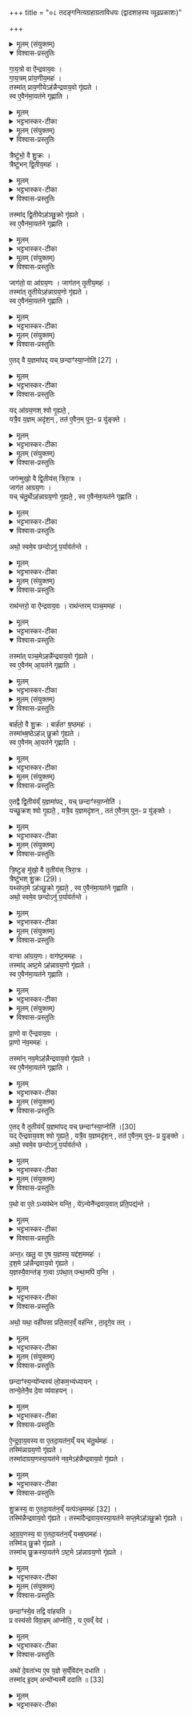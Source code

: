 +++
title = "०८ तदङ्गनित्यग्रहाग्रताविधयः (द्वादशाहस्य व्यूढप्रकाशः)"

+++

<details><summary>मूलम् (संयुक्तम्)</summary>

गा॒य॒त्रो वा ऐ॑न्द्रवाय॒वो गा॑य॒त्रम्प्रा॑य॒णीय॒मह॒स्तस्मा॑त्प्राय॒णीयेऽह॑न्नैन्द्रवाय॒वो गृ॑ह्यते॒ स्व ए॒वैन॑मा॒यत॑ने गृह्णाति॒
</details>

<details open><summary>विश्वास-प्रस्तुतिः</summary>

गा॒य॒त्रो वा ऐ॑न्द्रवाय॒वः ।  
गा॒य॒त्रम् प्रा॑य॒णीय॒महः॑ ।  
तस्मा॑त् प्राय॒णीयेऽह॑न्नैन्द्रवाय॒वो गृ॑ह्यते ।  
स्व ए॒वैन॑मा॒यत॑ने गृह्णाति ।  
</details>

<details><summary>मूलम्</summary>

गा॒य॒त्रो वा ऐ॑न्द्रवाय॒वः ।  
गा॒य॒त्रम् प्रा॑य॒णीय॒महः॑ ।  
तस्मा॑त् प्राय॒णीयेऽह॑न्नैन्द्रवाय॒वो गृ॑ह्यते ।  
स्व ए॒वैन॑मा॒यत॑ने गृह्णाति ।  
</details>

<details><summary>भट्टभास्कर-टीका</summary>

1अधुना द्वादशाहस्य नित्यग्रहाग्रताकॢप्तिः प्रदर्श्यते । तत्र द्विविधो द्वादशाहः - अव्यूढो व्यूढश्च तद्विकार इति । तत्र प्रथमो यथा - ऐन्द्रवायवाग्रौ प्रायणीयोदयनीयौ दशमं चाहः । अथेतरेषां नवानामैन्द्रवायवाग्रं प्रथममहः, अथ शुक्राग्रम्, अथाग्रयणाग्रम्, एवं विहित ... निका ... इति । अथ व्यूढो यथा - ऐन्द्रवायवाग्रौ प्रायणीयोदयनीयौ । अथेतरेषां दशानामैन्द्रवायवाग्रं प्रथममहः, अथ शुक्राग्रम्, अथ द्वे आग्रयाणाग्रे अथ ऐन्द्रवायवाग्रम्, अथ द्वे शुक्राग्रे, अथ आग्रयणाग्रम्, अथ द्वे ऐन्द्रवायवाग्रे इति । विवहनक्रमश्चैषामनुवाकान्ते दर्शयिष्यते ॥

आदौ तु व्यूढान्यहानि क्रमेण दर्शयति - गायत्रो वा इत्यादि ॥ ऐन्द्रवायवो ग्रहो गायत्रं गायत्रभक्तं, प्राथम्यात् । तथा प्रायणीयमहः प्राथम्यादेव गायत्रम् । तस्मात्प्रयणीये दशरात्रस्य प्रथमेऽहनि प्राथम्यादेव प्रायणीयव्यपदेशभाजित्वात्, द्वादशाहस्य द्वितीयेऽहनि । यद्वा - प्रथमस्यातिरात्रस्य प्रथमत्वात्प्रायणीयेऽहनि ऐन्द्रवायवो गृह्यते प्रथममिति भावः, अन्यथा वचनानर्थक्यात्, यत्र क्वचन ग्रहणस्य वचनमन्तरेणापि सिद्धत्वात् । एवं सर्वत्र द्रष्टव्यम् । प्रायणं प्रारम्भः, तत्र भवः प्रायणीयः । दिगादित्वाच्छः । यद्वा - प्रायणं स्वर्गगमनादिकर्म, तत्प्रयोजनमस्येति । अनुप्रवचनादित्वाच्छः । स्व एवायतने स्थाने एनं गृह्णाति गायत्रं गायत्रेण, गायत्रत्वात् द्वयोः ॥
</details>

<details><summary>मूलम् (संयुक्तम्)</summary>

त्रैष्टु॑भो॒ वै शु॒क्रस्त्रैष्टु॑भन्द्वि॒तीय॒मह॒स्तस्मा॑द्द्वि॒तीयेऽह॑ञ्छु॒क्रो गृ॑ह्यते॒ स्व ए॒वैन॑मा॒यत॑ने गृह्णाति॒
</details>

<details open><summary>विश्वास-प्रस्तुतिः</summary>

त्रैष्टु॑भो॒ वै शु॒क्रः ।  
त्रैष्टु॑भन् द्वि॒तीय॒महः॑ ।  
</details>

<details><summary>मूलम्</summary>

त्रैष्टु॑भो॒ वै शु॒क्रः ।  
त्रैष्टु॑भन् द्वि॒तीय॒महः॑ ।  
</details>

<details><summary>भट्टभास्कर-टीका</summary>

2त्रैष्टुभः शुक्रः त्रिष्टुब्भक्तित्वात् । त्रैष्टुभं द्वितीयमहः, गायत्र्या अनन्तरत्वात् ।
</details>

<details open><summary>विश्वास-प्रस्तुतिः</summary>

तस्मा॑द् द्वि॒तीयेऽह॑ञ्छु॒क्रो गृ॑ह्यते ।  
स्व ए॒वैन॑मा॒यत॑ने गृह्णाति ।  
</details>

<details><summary>मूलम्</summary>

तस्मा॑द् द्वि॒तीयेऽह॑ञ्छु॒क्रो गृ॑ह्यते ।  
स्व ए॒वैन॑मा॒यत॑ने गृह्णाति ।  
</details>

<details><summary>भट्टभास्कर-टीका</summary>

तस्माद्वितीयेऽहनि दशरात्रस्य शुक्रः प्रथमं गृह्यते इति पूर्ववत् तद्द्रष्टव्यम् ॥
</details>

<details><summary>मूलम् (संयुक्तम्)</summary>

जाग॑तो॒ वा आ॑ग्रय॒णो जाग॑तन्तृ॒तीय॒मह॒स्तस्मा॑त्तृ॒तीयेऽह॑न्नाग्रय॒णो गृ॑ह्यते॒ स्व ए॒वैन॑मा॒यत॑ने गृह्णाति
</details>

<details open><summary>विश्वास-प्रस्तुतिः</summary>

जाग॑तो॒ वा आ॑ग्रय॒णः । जाग॑तन् तृ॒तीय॒महः॑ ।  
तस्मा॑त् तृ॒तीयेऽह॑न्नाग्रय॒णो गृ॑ह्यते ।  
स्व ए॒वैन॑मा॒यत॑ने गृह्णाति ।  
</details>

<details><summary>मूलम्</summary>

जाग॑तो॒ वा आ॑ग्रय॒णः । जाग॑तन् तृ॒तीय॒महः॑ ।  
तस्मा॑त् तृ॒तीयेऽह॑न्नाग्रय॒णो गृ॑ह्यते ।  
स्व ए॒वैन॑मा॒यत॑ने गृह्णाति ।  
</details>

<details><summary>भट्टभास्कर-टीका</summary>

3जागत आग्रयणः । उभयोस्तृतीयसवने साहचर्यात् तृतीयत्वसाम्यात् जागतं तृतीयमहः । तस्मादित्यादि । गतम् ॥
</details>

<details><summary>मूलम् (संयुक्तम्)</summary>

ए॒तद्वै [27]  
य॒ज्ञमा॑प॒द्यच्छन्दाꣳ॑स्या॒प्नोति॒ यदा॑ग्रय॒णश्श्वो गृ॒ह्यते॒ यत्रै॒व य॒ज्ञमदृ॑श॒न्तत॑ ए॒वैन॒म्पुन॒ᳶ प्र यु॑ङ्क्ते॒
</details>

<details open><summary>विश्वास-प्रस्तुतिः</summary>

ए॒तद् वै य॒ज्ञमा॑पद् यच् छन्दाꣳ॑स्या॒प्नोति॑ [27] ।  
</details>

<details><summary>मूलम्</summary>

ए॒तद् वै य॒ज्ञमा॑पद् यच् छन्दाꣳ॑स्या॒प्नोति॑ [27] ।  
</details>

<details><summary>भट्टभास्कर-टीका</summary>

4एतद्वा इत्यादि ॥ एतदाग्रयणग्रहाग्रतावत्तृतीयमर्हज्ञं त्रिरात्रमापत् अवाप्नोत् । यस्माद्वा एतच्छन्दांसि जगत्यन्तानि सर्वाण्याप्नोति - छन्दस्समाप्तौ हि यागसमाप्तिः, तत्राग्रयणे यज्ञावाप्तिरभूदिति - ततश्चतुर्थेऽह्नि द्वितीयस्य यज्ञस्य प्रथमे आग्रयणं प्रथमं गृह्यते ।
</details>

<details open><summary>विश्वास-प्रस्तुतिः</summary>

यद् आ॑ग्रय॒णश् श्वो गृ॒ह्यते॒ ,  
यत्रै॒व य॒ज्ञम् अदृ॑श॒न् , तत॑ ए॒वैन॒म् पुन॒ᳶ प्र यु॑ङ्क्ते ।  
</details>

<details><summary>मूलम्</summary>

यद् आ॑ग्रय॒णश् श्वो गृ॒ह्यते॒ ,  
यत्रै॒व य॒ज्ञम् अदृ॑श॒न् , तत॑ ए॒वैन॒म् पुन॒ᳶ प्र यु॑ङ्क्ते ।  
</details>

<details><summary>भट्टभास्कर-टीका</summary>

यस्मादेवमाग्रयणः श्वो गृह्यते तद्यज्ञे यत्रादृशन् उदपादयत् छन्दांस्यपश्यन् तत एवाग्रयणादारभ्य एनं यज्ञं पुनः प्रयुङ्क्ते, आग्रयणाग्रता पुनरावर्तते इति यावत् । यज्ञदर्शनाधारत्वेन तस्य प्रशस्तत्वात् । दृशेर्लुङि इरित्त्वाच्च्लेरङादेशः, 'ऋदृशोऽङि गुणः' इति व्यत्ययेन न प्रवर्तते ॥
</details>

<details><summary>मूलम् (संयुक्तम्)</summary>

जग॑न्मुखो॒ वै द्वि॒तीय॑स्त्रिरा॒त्रो जाग॑त आग्रय॒णो यच्च॑तु॒र्थेऽह॑न्नाग्रय॒णो गृ॒ह्यते॒ स्व ए॒वैन॑मा॒यत॑ने गृह्णा॒त्यथो॒ स्वमे॒व छन्दोऽनु॑ प॒र्याव॑र्तन्ते॒
</details>

<details open><summary>विश्वास-प्रस्तुतिः</summary>

जग॑न्मुखो॒ वै द्वि॒तीय॑स् त्रिरा॒त्रः ।  
जाग॑त आग्रय॒णः ।  
यच् च॑तु॒र्थेऽह॑न्नाग्रय॒णो गृ॒ह्यते॒ , स्व ए॒वैन॑मा॒यत॑ने गृह्णाति ।  
</details>

<details><summary>मूलम्</summary>

जग॑न्मुखो॒ वै द्वि॒तीय॑स् त्रिरा॒त्रः ।  
जाग॑त आग्रय॒णः ।  
यच् च॑तु॒र्थेऽह॑न्नाग्रय॒णो गृ॒ह्यते॒ , स्व ए॒वैन॑मा॒यत॑ने गृह्णाति ।  
</details>

<details><summary>भट्टभास्कर-टीका</summary>

5जगन्मुख । इत्यादि ॥ जागतराथन्तरबार्हतत्वाद्द्वितीयः त्रिरात्रः जगन्मुखः । जगत्सामप्रधानत्वात् जागतत्वमाग्रयणस्योक्तम् । स्व एव जागते आयतने एनमाग्रयणं गृह्णाति ।
</details>

<details open><summary>विश्वास-प्रस्तुतिः</summary>

अथो॒ स्वमे॒व छन्दोऽनु॑ प॒र्याव॑र्तन्ते ।  
</details>

<details><summary>मूलम्</summary>

अथो॒ स्वमे॒व छन्दोऽनु॑ प॒र्याव॑र्तन्ते ।  
</details>

<details><summary>भट्टभास्कर-टीका</summary>

अथो अपि च स्वयमेव छन्दो जगतमिनुपर्यावर्तते द्वितीयत्रिरात्रसंवन्धीन्यहानि स्वेन छन्दसा अनुपर्यावर्तन्त इत्यर्थः । पूर्ववद्गतिनिघातसमासौ, तृतीयार्थे अनोः कर्मप्रवचनीयत्वम् । यद्वा - स्वयमेव पर्यावर्तन्ते ॥
</details>

<details><summary>मूलम् (संयुक्तम्)</summary>

राथ॑न्तरो॒ वा ऐ॑न्द्रवाय॒वो राथ॑न्तरम्पञ्च॒ममह॒स्तस्मा॑त्पञ्च॒मेऽहन्न्॑ [28]  
ऐ॒न्द्र॒वा॒य॒वो गृ॑ह्यते॒ स्व ए॒वैन॑मा॒यत॑ने गृह्णाति॒
</details>

<details open><summary>विश्वास-प्रस्तुतिः</summary>

राथ॑न्तरो॒ वा ऐ॑न्द्रवाय॒वः । राथ॑न्तरम् पञ्च॒ममहः॑ ।  
</details>

<details><summary>मूलम्</summary>

राथ॑न्तरो॒ वा ऐ॑न्द्रवाय॒वः । राथ॑न्तरम् पञ्च॒ममहः॑ ।  
</details>

<details><summary>भट्टभास्कर-टीका</summary>

6राथन्तरो वा ऐन्द्रवायवः, द्वयोरपि प्राथम्यात्, साहचर्या- च्च । राथन्तरं पञ्चममहः रथन्तरप्रधानत्वात् ।
</details>

<details open><summary>विश्वास-प्रस्तुतिः</summary>

तस्मा॑त् पञ्च॒मेऽहन्नै॑न्द्रवाय॒वो गृ॑ह्यते ।  
स्व ए॒वैन॑म् आ॒यत॑ने गृह्णाति ।  
</details>

<details><summary>मूलम्</summary>

तस्मा॑त् पञ्च॒मेऽहन्नै॑न्द्रवाय॒वो गृ॑ह्यते ।  
स्व ए॒वैन॑म् आ॒यत॑ने गृह्णाति ।  
</details>

<details><summary>भट्टभास्कर-टीका</summary>

तस्मादित्यादि । गतम् ॥ +++(विस्तृतव्याख्यानमन्यत्र मृग्यम्)+++
</details>

<details><summary>मूलम् (संयुक्तम्)</summary>

बार्ह॑तो॒ वै शु॒क्रो बार्ह॑तꣳ ष॒ष्ठमह॒स्तस्मा॑थ्ष॒ष्ठेऽह॑ञ्छु॒क्रो गृ॑ह्यते॒ स्व ए॒वैन॑मा॒यत॑ने गृह्णाति
</details>

<details open><summary>विश्वास-प्रस्तुतिः</summary>

बार्ह॑तो॒ वै शु॒क्रः । बार्ह॑तꣳ ष॒ष्ठमहः॑ ।  
तस्मा॑थ्ष॒ष्ठेऽह॑ञ् छु॒क्रो गृ॑ह्यते ।  
स्व ए॒वैन॑म् आ॒यत॑ने गृह्णाति ।  
</details>

<details><summary>मूलम्</summary>

बार्ह॑तो॒ वै शु॒क्रः । बार्ह॑तꣳ ष॒ष्ठमहः॑ ।  
तस्मा॑थ्ष॒ष्ठेऽह॑ञ् छु॒क्रो गृ॑ह्यते ।  
स्व ए॒वैन॑म् आ॒यत॑ने गृह्णाति ।  
</details>

<details><summary>भट्टभास्कर-टीका</summary>

7बार्हतः शुक्रः, बृहद्भक्तित्वात् । बार्हतं षष्ठमहः, क्रमात् । तस्मादित्यादि । स्व एव बार्हते एनं गृह्णाति ॥
</details>

<details><summary>मूलम् (संयुक्तम्)</summary>

ए॒तद्वै द्वि॒तीय॑य्ँय॒ज्ञमा॑प॒द्यच्छन्दाꣳ॑स्या॒प्नोति॒ यच्छु॒क्रश्श्वो गृ॒ह्यते॒ यत्रै॒व य॒ज्ञमदृ॑श॒न्तत॑ ए॒वैन॒म्पुन॒ᳶ प्र यु॑ङ्क्ते
</details>

<details open><summary>विश्वास-प्रस्तुतिः</summary>

ए॒तद्वै द्वि॒तीय॑य्ँ य॒ज्ञमा॑पद् , यच् छन्दाꣳ॑स्या॒प्नोति॑ ।  
यच्छु॒क्रश् श्वो गृ॒ह्यते॒ ,
यत्रै॒व य॒ज्ञमदृ॑शन् , तत॑ ए॒वैन॒म् पुन॒ᳶ प्र यु॑ङ्क्ते ।  
</details>

<details><summary>मूलम्</summary>

ए॒तद्वै द्वि॒तीय॑य्ँ य॒ज्ञमा॑पद् , यच् छन्दाꣳ॑स्या॒प्नोति॑ ।  
यच्छु॒क्रश् श्वो गृ॒ह्यते॒ ,
यत्रै॒व य॒ज्ञमदृ॑शन् , तत॑ ए॒वैन॒म् पुन॒ᳶ प्र यु॑ङ्क्ते ।  
</details>

<details><summary>भट्टभास्कर-टीका</summary>

8एतद्वा इत्यादि ॥ द्वितीयं त्रिरात्रं यज्ञं शुक्राग्रतावत् अहरापत् छन्दांसि बृहत्यन्तानि । यच्छुक्र इत्यादि । गतम् ॥
</details>




<details><summary>मूलम् (संयुक्तम्)</summary>

त्रि॒ष्टुङ्मु॑खो॒ वै तृ॒तीय॑स्त्रिरा॒त्रस्त्रैष्टु॑भः [29]  
शु॒क्रो यथ्स॑प्त॒मेऽह॑ञ्छु॒क्रो गृ॒ह्यते॒ स्व ए॒वैन॑मा॒यत॑ने गृह्णा॒त्यथो॒ स्वमे॒व छन्दोऽनु॑ प॒र्याव॑र्तन्ते॒
</details>

<details open><summary>विश्वास-प्रस्तुतिः</summary>

त्रि॒ष्टुङ् मु॑खो॒ वै तृ॒तीय॑स् त्रिरा॒त्रः ।  
त्रैष्टु॑भश् शु॒क्रः (29)।  
यथ्स॑प्त॒मे ऽह॑ञ्छु॒क्रो गृ॒ह्यते॒ ,
स्व ए॒वैन॑मा॒यत॑ने गृह्णाति ।  
अथो॒ स्वमे॒व छन्दोऽनु॑ प॒र्याव॑र्तन्ते ।  
</details>

<details><summary>मूलम्</summary>

त्रि॒ष्टुङ् मु॑खो॒ वै तृ॒तीय॑स् त्रिरा॒त्रः ।  
त्रैष्टु॑भश् शु॒क्रः (29)।  
यथ्स॑प्त॒मे ऽह॑ञ्छु॒क्रो गृ॒ह्यते॒ ,
स्व ए॒वैन॑मा॒यत॑ने गृह्णाति ।  
अथो॒ स्वमे॒व छन्दोऽनु॑ प॒र्याव॑र्तन्ते ।  
</details>

<details><summary>भट्टभास्कर-टीका</summary>

9त्रिष्टुङ्मुख इति ॥ त्रिष्टुग्वाक्प्राणसंबन्धित्वात् तृतीयत्रिरात्र संबन्धिनामह्नाम् । त्रैष्टुभः शुक्रः, द्वितीयत्वाद्द्वयोः । यत्सप्तमेऽहन्नित्यादि । तृतीयं त्रिरात्रं यज्ञम् । छन्दांसीत्यादि । गतम् ॥
</details>

<details><summary>मूलम् (संयुक्तम्)</summary>

वाग्वा आ॑ग्रय॒णो वाग॑ष्ट॒ममह॒स्तस्मा॑दष्ट॒मेऽह॑न्नाग्रय॒णो गृ॑ह्यते॒ स्व ए॒वैन॑मा॒यत॑ने गृह्णाति
</details>

<details open><summary>विश्वास-प्रस्तुतिः</summary>

वाग्वा आ॑ग्रय॒णः। वाग॑ष्ट॒ममहः ।  
तस्मा॑द् अष्ट॒मे ऽह॑न्नाग्रय॒णो गृ॑ह्यते ।  
स्व ए॒वैन॑मा॒यत॑ने गृह्णाति ।  
</details>

<details><summary>मूलम्</summary>

वाग्वा आ॑ग्रय॒णः। वाग॑ष्ट॒ममहः ।  
तस्मा॑द् अष्ट॒मे ऽह॑न्नाग्रय॒णो गृ॑ह्यते ।  
स्व ए॒वैन॑मा॒यत॑ने गृह्णाति ।  
</details>

<details><summary>भट्टभास्कर-टीका</summary>

10वाग्वा इति ॥ +++(व्याख्यानमन्यत्र मृग्यम्)+++
</details>

<details><summary>मूलम् (संयुक्तम्)</summary>

प्रा॒णो वा ऐ॑न्द्रवाय॒वᳶ प्रा॒णो न॑व॒ममह॒स्तस्मा॑न्नव॒मेऽह॑न्नैन्द्रवाय॒वो गृ॑ह्यते॒ स्व ए॒वैन॑मा॒यत॑ने गृह्णात्य्...
</details>

<details open><summary>विश्वास-प्रस्तुतिः</summary>

प्रा॒णो वा ऐ॑न्द्रवाय॒वः ।  
प्रा॒णो न॑व॒ममहः॑ ।  

तस्मा॑न् नव॒मेऽह॑न्नैन्द्रवाय॒वो गृ॑ह्यते ।  
स्व ए॒वैन॑मा॒यत॑ने गृह्णाति ।  
</details>

<details><summary>मूलम्</summary>

प्रा॒णो वा ऐ॑न्द्रवाय॒वः ।  
प्रा॒णो न॑व॒ममहः॑ ।  

तस्मा॑न् नव॒मेऽह॑न्नैन्द्रवाय॒वो गृ॑ह्यते ।  
स्व ए॒वैन॑मा॒यत॑ने गृह्णाति ।  
</details>

<details><summary>भट्टभास्कर-टीका</summary>

11प्राण ऐन्द्रवायवः, तत्संबन्धात्प्राणो नवममहः, नवमत्वान्वयात्, प्राणानां च नवत्वान्वयात् ॥
</details>

<details><summary>मूलम् (संयुक्तम्)</summary>

ए॒तत् [30]  
वै तृ॒तीय॑य्ँय॒ज्ञमा॑प॒द्यच्छन्दाꣳ॑स्या॒प्नोति॒ यदै॑न्द्रवाय॒वश्श्वो गृ॒ह्यते॒ यत्रै॒व य॒ज्ञमदृ॑श॒न्तत॑ ए॒वैन॒म्पुन॒ᳶ प्र यु॒ङ्क्तेऽथो॒ स्वमे॒व छन्दोऽनु॑ प॒र्याव॑र्तन्ते
</details>

<details open><summary>विश्वास-प्रस्तुतिः</summary>

ए॒तद् वै तृ॒तीय॑य्ँ य॒ज्ञमा॑पद् यच् छन्दाꣳ॑स्या॒प्नोति॑ ।[30]  
यद् ऐ॑न्द्रवाय॒वश् श्वो गृ॒ह्यते॒ , यत्रै॒व य॒ज्ञमदृ॑श॒न् ,
तत॑ ए॒वैन॒म् पुन॒ᳶ प्र यु॒ङ्क्ते ।  
अथो॒ स्वमे॒व छन्दोऽनु॑ प॒र्याव॑र्तन्ते ।  
</details>

<details><summary>मूलम्</summary>

ए॒तद् वै तृ॒तीय॑य्ँ य॒ज्ञमा॑पद् यच् छन्दाꣳ॑स्या॒प्नोति॑ ।[30]  
यद् ऐ॑न्द्रवाय॒वश् श्वो गृ॒ह्यते॒ , यत्रै॒व य॒ज्ञमदृ॑श॒न् ,
तत॑ ए॒वैन॒म् पुन॒ᳶ प्र यु॒ङ्क्ते ।  
अथो॒ स्वमे॒व छन्दोऽनु॑ प॒र्याव॑र्तन्ते ।  
</details>

<details><summary>भट्टभास्कर-टीका</summary>

12एतद्वा इत्यादि ॥ तृतीयं त्रिरात्रम् । छन्दांसीत्यादि । गतम् ॥ +++(विस्तृतव्याख्यानमन्यत्र मृग्यम्)+++
</details>

<details><summary>मूलम् (संयुक्तम्)</summary>

प॒थो वा ए॒तेऽध्यप॑थेन यन्ति॒ ये॑ऽन्येनै॑न्द्रवाय॒वात् प्र॑ति॒पद्य॒न्तेऽन्त॒ᳵ खलु॒ वा ए॒ष य॒ज्ञस्य॒ यद्द॑श॒ममह॑र्दश॒मेऽह॑न्नैन्द्रवाय॒वो गृ॑ह्यते य॒ज्ञस्य॑ [31]  
ए॒वान्त॑ङ्ग॒त्वाप॑था॒त्पन्था॒मपि॑ य॒न्त्यथो॒ यथा॒ वही॑यसा प्रति॒सार॒व्ँवह॑न्ति ता॒दृगे॒व तच्...
</details>

<details open><summary>विश्वास-प्रस्तुतिः</summary>

प॒थो वा ए॒ते ऽध्यप॑थेन यन्ति॒ , ये॑ऽन्येनै॑न्द्रवाय॒वात् प्र॑ति॒पद्य॑न्ते ।  
</details>

<details><summary>मूलम्</summary>

प॒थो वा ए॒ते ऽध्यप॑थेन यन्ति॒ , ये॑ऽन्येनै॑न्द्रवाय॒वात् प्र॑ति॒पद्य॑न्ते ।  
</details>

<details><summary>भट्टभास्कर-टीका</summary>

13पथो वा इत्यादि ॥ एते खलु पथः मार्गादपेत्य अपथेन गच्छन्ति ये अन्येन ऐन्द्रवायवात् प्रतिपद्यन्ते, अस्य प्रकृतौ प्रज्ञातत्वात् ।
</details>

<details open><summary>विश्वास-प्रस्तुतिः</summary>

अन्त॒ᳵ खलु॒ वा ए॒ष य॒ज्ञस्य॒ यद्द॑श॒ममहः॑  ।  
द॒श॒मे ऽह॑न्नैन्द्रवाय॒वो गृ॑ह्यते ।  
य॒ज्ञस्यै॒वान्त॑ङ् ग॒त्वा ऽप॑था॒त् पन्था॒मपि॑ य॒न्ति ।  
</details>

<details><summary>मूलम्</summary>

अन्त॒ᳵ खलु॒ वा ए॒ष य॒ज्ञस्य॒ यद्द॑श॒ममहः॑  ।  
द॒श॒मे ऽह॑न्नैन्द्रवाय॒वो गृ॑ह्यते ।  
य॒ज्ञस्यै॒वान्त॑ङ् ग॒त्वा ऽप॑था॒त् पन्था॒मपि॑ य॒न्ति ।  
</details>

<details><summary>भट्टभास्कर-टीका</summary>

अन्त इत्यादि । यज्ञान्ते ऐन्द्रवायवान्वये यज्ञस्य सम्यक् निर्वृत्त्या अपथात् पन्थानमेव प्रतिपद्यन्ते । द्वितीयायामपि व्यत्ययेनात्वम् ।
</details>

<details open><summary>विश्वास-प्रस्तुतिः</summary>

अथो॒ यथा॒ वही॑यसा प्रति॒सार॒व्ँ वह॑न्ति ,
ता॒दृगे॒व तत् ।  
</details>

<details><summary>मूलम्</summary>

अथो॒ यथा॒ वही॑यसा प्रति॒सार॒व्ँ वह॑न्ति ,
ता॒दृगे॒व तत् ।  
</details>

<details><summary>भट्टभास्कर-टीका</summary>

अथो अपिच यथा वहीयसा वोढृतरणे अनडुहा प्रतिसारं वरिष्ठद्रव्यं वहन्ति तादृक् तद्दशमं वरिष्ठतमं वोढृतरेण ऐन्द्रवायवेन वहन्ति । वोढृशब्दात् 'तुश्छन्दसि' इतीयसुन्, 'तुरिष्ठेमेयस्सु' इति तृशब्दलोपः ॥
</details>

<details><summary>मूलम् (संयुक्तम्)</summary>

छन्दाꣳ॑स्य॒न्यो॑न्यस्य॑ लो॒कम॒भ्य॑ध्याय॒न्तान्ये॒तेनै॒व दे॒वा व्य॑वाहयन्नैन्द्रवाय॒वस्य॒ वा ए॒तदा॒यत॑न॒य्ँयच्च॑तु॒र्थमह॒स्तस्मि॑न्नाग्रय॒णो गृ॑ह्यते॒ तस्मा॑दाग्रय॒णस्या॒यत॑ने नव॒मेऽह॑न्नैन्द्रवाय॒वो गृ॑ह्यते शु॒क्रस्य॒ वा ए॒तदा॒यत॑न॒य्ँयत्प॑ञ्च॒मम् [32]  
अह॒स्तस्मि॑न्नैन्द्रवाय॒वो गृ॑ह्यते॒ तस्मा॑दैन्द्रवाय॒वस्या॒यत॑ने सप्त॒मेऽह॑ञ्छु॒क्रो गृ॑ह्यत आग्रय॒णस्य॒ वा ए॒तदा॒यत॑न॒य्ँयथ्ष॒ष्ठमह॒स्तस्मि॑ञ्छु॒क्रो गृ॑ह्यते॒ तस्मा॑च्छु॒क्रस्या॒यत॑नेऽष्ट॒मेऽह॑न्नाग्रय॒णो गृ॑ह्यते॒
</details>

<details open><summary>विश्वास-प्रस्तुतिः</summary>

छन्दाꣳ॑स्य॒न्यो॑न्यस्य॑ लो॒कम॒भ्य॑ध्यायन् ।  
तान्ये॒तेनै॒व दे॒वा व्य॑वाहयन् ।  
</details>

<details><summary>मूलम्</summary>

छन्दाꣳ॑स्य॒न्यो॑न्यस्य॑ लो॒कम॒भ्य॑ध्यायन् ।  
तान्ये॒तेनै॒व दे॒वा व्य॑वाहयन् ।  
</details>

<details><summary>भट्टभास्कर-टीका</summary>

14इदानीं तेषां विवहनक्रमं दर्शयति - छन्द्रांसीत्यादि ॥ अन्यः अन्यस्य लोकं स्थान अभ्यध्यायन् कथं नामेनं गछेमेति । कर्मव्यतिहारे सर्वनाम्नो द्वे भवतः । असमासपक्षे प्रथमैकवचनं च पूर्वपदस्य । अन्योन्यस्येत्यर्थः । तानि छन्दांसि देवाः एतेन वक्ष्यमाणेन क्रमेण व्यवाहयन् व्यत्यासेन प्रापयत् स्थानानि ।
</details>

<details open><summary>विश्वास-प्रस्तुतिः</summary>

ऐ॒न्द्र॒वा॒य॒वस्य वा ए॒तदा॒यत॑न॒य्ँ यच् च॑तु॒र्थमहः॑ ।  
तस्मि॑न्नाग्रय॒णो गृ॑ह्यते ।  
तस्मा॑दाग्रय॒णस्या॒यत॑ने नव॒मेऽह॑न्नैन्द्रवाय॒वो गृ॑ह्यते ।  
</details>

<details><summary>मूलम्</summary>

ऐ॒न्द्र॒वा॒य॒वस्य वा ए॒तदा॒यत॑न॒य्ँ यच् च॑तु॒र्थमहः॑ ।  
तस्मि॑न्नाग्रय॒णो गृ॑ह्यते ।  
तस्मा॑दाग्रय॒णस्या॒यत॑ने नव॒मेऽह॑न्नैन्द्रवाय॒वो गृ॑ह्यते ।  
</details>

<details><summary>भट्टभास्कर-टीका</summary>

कथमित्याह - ऐन्द्रवायवस्येत्यादि । ऐन्द्रवायवस्य चतुर्थमहः आयतनं स्थानं अव्यूढे ऐन्द्रवायवशुक्राग्रयणानां पुनःपुनः प्रवृत्तेः । तस्मिन् चतुर्थेऽहनि आग्रयणो गृह्यते । व्यूढे तच्च प्रदर्शितम् । तस्मात् स्वस्थानापहारिणः आग्रयणस्य स्थाने नवमे अहनि ऐन्द्रवायवो गृह्यते ।
</details>

<details open><summary>विश्वास-प्रस्तुतिः</summary>

शु॒क्रस्य॒ वा ए॒तदा॒यत॑न॒य्ँ यत्प॑ञ्च॒ममहः॑  [32]  ।  
तस्मि॑न्नैन्द्रवाय॒वो गृ॑ह्यते ।
तस्मा॑दैन्द्रवाय॒वस्या॒यत॑ने सप्त॒मेऽह॑ञ्छु॒क्रो गृ॑ह्यते ।  

आ॒ग्र॒य॒णस्य॒ वा ए॒तदा॒यत॑न॒य्ँ यथ्ष॒ष्ठमहः॑।  
तस्मि॑ञ् छु॒क्रो गृ॑ह्यते ।  
तस्मा॑च् छु॒क्रस्या॒यत॑ने ऽष्ट॒मे ऽह॑न्नाग्रय॒णो गृ॑ह्यते ।  
</details>

<details><summary>मूलम्</summary>

शु॒क्रस्य॒ वा ए॒तदा॒यत॑न॒य्ँ यत्प॑ञ्च॒ममहः॑  [32]  ।  
तस्मि॑न्नैन्द्रवाय॒वो गृ॑ह्यते ।
तस्मा॑दैन्द्रवाय॒वस्या॒यत॑ने सप्त॒मेऽह॑ञ्छु॒क्रो गृ॑ह्यते ।  

आ॒ग्र॒य॒णस्य॒ वा ए॒तदा॒यत॑न॒य्ँ यथ्ष॒ष्ठमहः॑।  
तस्मि॑ञ् छु॒क्रो गृ॑ह्यते ।  
तस्मा॑च् छु॒क्रस्या॒यत॑ने ऽष्ट॒मे ऽह॑न्नाग्रय॒णो गृ॑ह्यते ।  
</details>

<details><summary>भट्टभास्कर-टीका</summary>

एतेनैव शुक्रस्य वा एतदित्यादि व्याख्यातम् । तत्र प्रथमं शुक्रैन्द्रवायवयोः, तत आग्रयणशुक्रयोः ॥
</details>

<details><summary>मूलम् (संयुक्तम्)</summary>

छन्दाꣳ॑स्ये॒व तद्वि वा॑हयति॒ प्र वस्य॑सो विवा॒हमा॑प्नोति॒ य ए॒वव्ँवेदाथो॑ दे॒वता॑भ्य ए॒व य॒ज्ञे स॒व्ँविद॑न्दधाति॒ तस्मा॑दि॒दमन्यो॑न्यस्मै॑ ददाति ॥ [33]  
</details>

<details open><summary>विश्वास-प्रस्तुतिः</summary>

छन्दाꣳ॑स्ये॒व तद्वि वा॑हयति ।  
प्र वस्य॑सो विवा॒हम् आ॑प्नोति॒ , य ए॒वव्ँ वेद॑ ।  
</details>

<details><summary>मूलम्</summary>

छन्दाꣳ॑स्ये॒व तद्वि वा॑हयति ।  
प्र वस्य॑सो विवा॒हम् आ॑प्नोति॒ , य ए॒वव्ँ वेद॑ ।  
</details>

<details><summary>भट्टभास्कर-टीका</summary>

15छन्दांस्येवेत्यादि ॥ तत् तथा कुर्वन् छन्दांस्येव विवाहयति परस्परेणाभिसंबन्धीनि करोति, तत्प्रधानत्वादह्नाम् । एवं छन्दसां विवहनस्य वेदिता वस्यसः प्रकृष्टात्कुलात् विवाहं प्राप्तोति दारिकां परिणयति । वसुमच्छब्दादीयसुनि 'विन्मतोर्लुक्' इति लुक् । टिलोपं छान्दसः प्रत्ययादेर्लोपः ।
</details>

<details open><summary>विश्वास-प्रस्तुतिः</summary>

अथो॑ दे॒वता॑भ्य ए॒व य॒ज्ञे स॒व्ँविद॑न् दधाति ।  
तस्मा॑द् इ॒दम् अन्यो॑न्यस्मै॑ ददाति ॥ [33]  
</details>

<details><summary>मूलम्</summary>

अथो॑ दे॒वता॑भ्य ए॒व य॒ज्ञे स॒व्ँविद॑न् दधाति ।  
तस्मा॑द् इ॒दम् अन्यो॑न्यस्मै॑ ददाति ॥ [33]  
</details>

<details><summary>भट्टभास्कर-टीका</summary>

अथो अपिच देवार्थं यज्ञे यज्ञनिर्वृत्तये संविदं दधाति संधारयति व्यूढं यज्ञं निर्वर्तयिष्यामीति । तस्मादिदं अनेन क्रमेण छन्दांसि अन्योन्यस्मै ददाति अन्यच्छन्दसः स्थानमन्यस्मै ददाति, अन्यदपि चान्यस्मै । पूर्ववद्द्विर्वचनादि । यद्वा - तस्मादन्यः पुरुषः अन्यस्मै अन्यगोत्राय स्वदारिकां करोति यस्मादेवं छन्दांसि अन्योन्यस्मै स्वस्थानं प्रादुरिति । इदमिति सामान्येन लोकप्रसिद्धिं दर्शयति । इदमेव विवहन प्रतिपादनं लिङ्गं समू[अव्यू]ढो व्यूढस्य प्रकृतिरिति । असत्यां हि तस्यां ऐन्द्रवायवस्य वा इत्याद्यघटमानं स्यात्, न हि कस्य चित् किञ्चित्स्थानं नियतं स्यात् ॥


इति सप्तमे द्वितीये अष्टमोऽनुवाकः ॥
</details>
